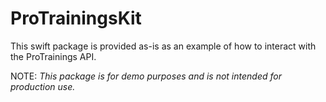 # ProTrainingsKit
This swift package is provided as-is as an example of how to interact with the ProTrainings API.  

NOTE: _This package is for demo purposes and is not intended for production use._

